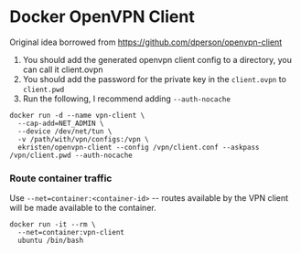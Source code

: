 # Docker OpenVPN Client

Original idea borrowed from https://github.com/dperson/openvpn-client

1. You should add the generated openvpn client config to a directory, you can call it client.ovpn
2. You should add the password for the private key in the `client.ovpn` to `client.pwd`
3. Run the following, I recommend adding `--auth-nocache`

```
docker run -d --name vpn-client \
  --cap-add=NET_ADMIN \
  --device /dev/net/tun \
  -v /path/with/vpn/configs:/vpn \
  ekristen/openvpn-client --config /vpn/client.conf --askpass /vpn/client.pwd --auth-nocache
```

### Route container traffic

Use `--net=container:<container-id>` -- routes available by the VPN client will be made available to the container.

```
docker run -it --rm \
  --net=container:vpn-client
  ubuntu /bin/bash
```
